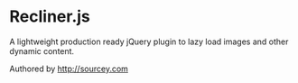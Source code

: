 # Recliner.js
   
A lightweight production ready jQuery plugin to lazy load images and other dynamic content.

Authored by http://sourcey.com
